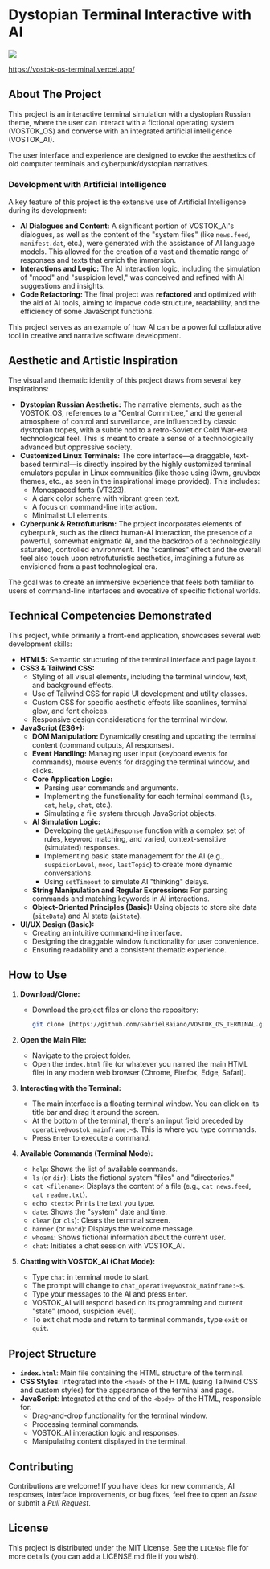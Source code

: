 # Dystopian Terminal Interactive with AI

![](https://media.licdn.com/dms/image/v2/D4D22AQFaveGIMCSlcw/feedshare-shrink_1280/B4DZbqeJoQG0Ak-/0/1747690495060?e=1750896000&v=beta&t=v2QYAn5jNM0vpc6kz5R-1PPb4Wn4zWkXdweJBttdfAI)

https://vostok-os-terminal.vercel.app/
<br>
## About The Project

This project is an interactive terminal simulation with a dystopian Russian theme, where the user can interact with a fictional operating system (VOSTOK_OS) and converse with an integrated artificial intelligence (VOSTOK_AI).

The user interface and experience are designed to evoke the aesthetics of old computer terminals and cyberpunk/dystopian narratives.

### Development with Artificial Intelligence

A key feature of this project is the extensive use of Artificial Intelligence during its development:

* **AI Dialogues and Content:** A significant portion of VOSTOK_AI's dialogues, as well as the content of the "system files" (like `news.feed`, `manifest.dat`, etc.), were generated with the assistance of AI language models. This allowed for the creation of a vast and thematic range of responses and texts that enrich the immersion.
* **Interactions and Logic:** The AI interaction logic, including the simulation of "mood" and "suspicion level," was conceived and refined with AI suggestions and insights.
* **Code Refactoring:** The final project was **refactored** and optimized with the aid of AI tools, aiming to improve code structure, readability, and the efficiency of some JavaScript functions.

This project serves as an example of how AI can be a powerful collaborative tool in creative and narrative software development.

## Aesthetic and Artistic Inspiration

The visual and thematic identity of this project draws from several key inspirations:

* **Dystopian Russian Aesthetic:** The narrative elements, such as the VOSTOK_OS, references to a "Central Committee," and the general atmosphere of control and surveillance, are influenced by classic dystopian tropes, with a subtle nod to a retro-Soviet or Cold War-era technological feel. This is meant to create a sense of a technologically advanced but oppressive society.
* **Customized Linux Terminals:** The core interface—a draggable, text-based terminal—is directly inspired by the highly customized terminal emulators popular in Linux communities (like those using i3wm, gruvbox themes, etc., as seen in the inspirational image provided). This includes:
    * Monospaced fonts (VT323).
    * A dark color scheme with vibrant green text.
    * A focus on command-line interaction.
    * Minimalist UI elements.
* **Cyberpunk & Retrofuturism:** The project incorporates elements of cyberpunk, such as the direct human-AI interaction, the presence of a powerful, somewhat enigmatic AI, and the backdrop of a technologically saturated, controlled environment. The "scanlines" effect and the overall feel also touch upon retrofuturistic aesthetics, imagining a future as envisioned from a past technological era.

The goal was to create an immersive experience that feels both familiar to users of command-line interfaces and evocative of specific fictional worlds.

## Technical Competencies Demonstrated

This project, while primarily a front-end application, showcases several web development skills:

* **HTML5:** Semantic structuring of the terminal interface and page layout.
* **CSS3 & Tailwind CSS:**
    * Styling of all visual elements, including the terminal window, text, and background effects.
    * Use of Tailwind CSS for rapid UI development and utility classes.
    * Custom CSS for specific aesthetic effects like scanlines, terminal glow, and font choices.
    * Responsive design considerations for the terminal window.
* **JavaScript (ES6+):**
    * **DOM Manipulation:** Dynamically creating and updating the terminal content (command outputs, AI responses).
    * **Event Handling:** Managing user input (keyboard events for commands), mouse events for dragging the terminal window, and clicks.
    * **Core Application Logic:**
        * Parsing user commands and arguments.
        * Implementing the functionality for each terminal command (`ls`, `cat`, `help`, `chat`, etc.).
        * Simulating a file system through JavaScript objects.
    * **AI Simulation Logic:**
        * Developing the `getAiResponse` function with a complex set of rules, keyword matching, and varied, context-sensitive (simulated) responses.
        * Implementing basic state management for the AI (e.g., `suspicionLevel`, `mood`, `lastTopic`) to create more dynamic conversations.
        * Using `setTimeout` to simulate AI "thinking" delays.
    * **String Manipulation and Regular Expressions:** For parsing commands and matching keywords in AI interactions.
    * **Object-Oriented Principles (Basic):** Using objects to store site data (`siteData`) and AI state (`aiState`).
* **UI/UX Design (Basic):**
    * Creating an intuitive command-line interface.
    * Designing the draggable window functionality for user convenience.
    * Ensuring readability and a consistent thematic experience.

## How to Use

1.  **Download/Clone:**
    * Download the project files or clone the repository:
        ```bash
        git clone [https://github.com/GabrielBaiano/VOSTOK_OS_TERMINAL.git)
        ```

2.  **Open the Main File:**
    * Navigate to the project folder.
    * Open the `index.html` file (or whatever you named the main HTML file) in any modern web browser (Chrome, Firefox, Edge, Safari).

3.  **Interacting with the Terminal:**
    * The main interface is a floating terminal window. You can click on its title bar and drag it around the screen.
    * At the bottom of the terminal, there's an input field preceded by `operative@vostok_mainframe:~$`. This is where you type commands.
    * Press `Enter` to execute a command.

4.  **Available Commands (Terminal Mode):**
    * `help`: Shows the list of available commands.
    * `ls` (or `dir`): Lists the fictional system "files" and "directories."
    * `cat <filename>`: Displays the content of a file (e.g., `cat news.feed`, `cat readme.txt`).
    * `echo <text>`: Prints the text you type.
    * `date`: Shows the "system" date and time.
    * `clear` (or `cls`): Clears the terminal screen.
    * `banner` (or `motd`): Displays the welcome message.
    * `whoami`: Shows fictional information about the current user.
    * `chat`: Initiates a chat session with VOSTOK_AI.

5.  **Chatting with VOSTOK_AI (Chat Mode):**
    * Type `chat` in terminal mode to start.
    * The prompt will change to `chat_operative@vostok_mainframe:~$`.
    * Type your messages to the AI and press `Enter`.
    * VOSTOK_AI will respond based on its programming and current "state" (mood, suspicion level).
    * To exit chat mode and return to terminal commands, type `exit` or `quit`.

## Project Structure

* **`index.html`**: Main file containing the HTML structure of the terminal.
* **CSS Styles**: Integrated into the `<head>` of the HTML (using Tailwind CSS and custom styles) for the appearance of the terminal and page.
* **JavaScript**: Integrated at the end of the `<body>` of the HTML, responsible for:
    * Drag-and-drop functionality for the terminal window.
    * Processing terminal commands.
    * VOSTOK_AI interaction logic and responses.
    * Manipulating content displayed in the terminal.

## Contributing

Contributions are welcome! If you have ideas for new commands, AI responses, interface improvements, or bug fixes, feel free to open an *Issue* or submit a *Pull Request*.

## License

This project is distributed under the MIT License. See the `LICENSE` file for more details (you can add a LICENSE.md file if you wish).
